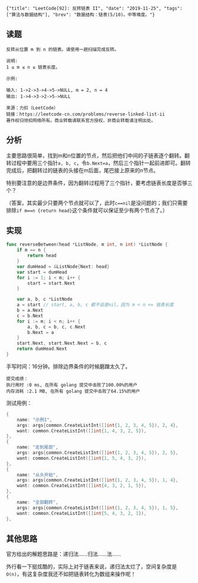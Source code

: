 ```lw-blog-meta
{"title": "LeetCode[92]: 反转链表 II", "date": "2019-11-25", "tags": ["算法与数据结构"], "brev": "数据结构：链表(5/10)。中等难度。"}
```

## 读题

```text
反转从位置 m 到 n 的链表。请使用一趟扫描完成反转。

说明:
1 ≤ m ≤ n ≤ 链表长度。

示例:

输入: 1->2->3->4->5->NULL, m = 2, n = 4
输出: 1->4->3->2->5->NULL

来源：力扣（LeetCode）
链接：https://leetcode-cn.com/problems/reverse-linked-list-ii
著作权归领扣网络所有。商业转载请联系官方授权，非商业转载请注明出处。
```

## 分析

主要思路很简单，找到m和n位置的节点，然后把他们中间的子链表逐个翻转。翻转过程中要用三个指针`a, b, c`，令`b.Next=a`，然后三个指针一起前进即可。翻转完成后，把翻转过的链表的头接在m后面，尾巴接上原来的n节点。

特别要注意的是边界条件，因为翻转过程用了三个指针，要考虑链表长度是否够三个？

（答案，其实最少只要两个节点就可以了，此时`c==nil`是没问题的；我们只需要排除`if m==n {return head}`这个条件就可以保证至少有两个节点了。）

## 实现

```go
func reverseBetween(head *ListNode, m int, n int) *ListNode {
    if m == n {
        return head
    }
    var dumHead = &ListNode{Next: head}
    var start = dumHead
    for i := 1; i < m; i++ {
        start = start.Next
    }

    var a, b, c *ListNode
    a = start // start, a, b, c 都不会是nil，因为 m < n <= 链表长度
    b = a.Next
    c = b.Next
    for i := m; i < n; i++ {
        a, b, c = b, c, c.Next
        b.Next = a
    }
    start.Next, start.Next.Next = b, c
    return dumHead.Next
}
```

手写时间：16分钟。排除边界条件的时候磨蹭太久了。

```text
提交成绩：
执行用时 :0 ms, 在所有 golang 提交中击败了100.00%的用户
内存消耗 :2.1 MB, 在所有 golang 提交中击败了64.15%的用户
```

测试用例：

```go
{
    name: "示例1",
    args: args{common.CreateListInt([]int{1, 2, 3, 4, 5}), 2, 4},
    want: common.CreateListInt([]int{1, 4, 3, 2, 5}),
},
{
    name: "走到尾部",
    args: args{common.CreateListInt([]int{1, 2, 3, 4, 5}), 2, 5},
    want: common.CreateListInt([]int{1, 5, 4, 3, 2}),
},
{
    name: "从头开始",
    args: args{common.CreateListInt([]int{1, 2, 3, 4, 5}), 1, 4},
    want: common.CreateListInt([]int{4, 3, 2, 1, 5}),
},
{
    name: "全部翻转",
    args: args{common.CreateListInt([]int{1, 2, 3, 4, 5}), 1, 5},
    want: common.CreateListInt([]int{5, 4, 3, 2, 1}),
},
```

## 其他思路

官方给出的解题思路是：递归法……归法……法……

外行看一下挺炫酷的，实际上对于链表来说，递归法太烂了，空间复杂度是`O(n)`，有这复杂度我还不如把链表转化为数组来操作呢！
